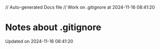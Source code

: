 // Auto-generated Docs file
// Work on .gitignore at 2024-11-16 08:41:20
# Notes about .gitignore
Updated on 2024-11-16 08:41:20
